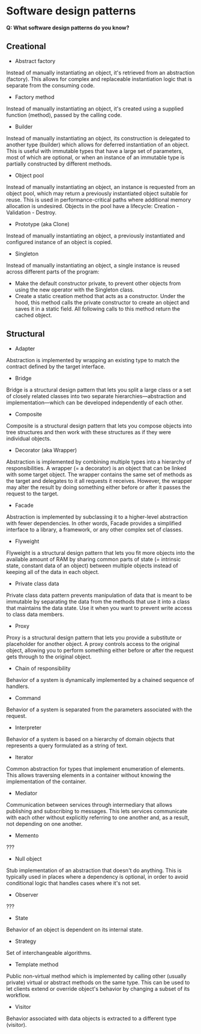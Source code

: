 # Software design patterns

**Q: What software design patterns do you know?**

## Creational

- Abstract factory

Instead of manually instantiating an object, it's retrieved from an abstraction (factory). This allows for complex and replaceable instantiation logic that is separate from the consuming code.

- Factory method

Instead of manually instantiating an object, it's created using a supplied function (method), passed by the calling code.

- Builder

Instead of manually instantiating an object, its construction is delegated to another type (builder) which allows for deferred instantiation of an object. This is useful with immutable types that have a large set of parameters, most of which are optional, or when an instance of an immutable type is partially constructed by different methods.

- Object pool

Instead of manually instantiating an object, an instance is requested from an object pool, which may return a previously instantiated object suitable for reuse. This is used in performance-critical paths where additional memory allocation is undesired. Objects in the pool have a lifecycle: Creation - Validation - Destroy.

- Prototype (aka Clone)

Instead of manually instantiating an object, a previously instantiated and configured instance of an object is copied.

- Singleton

Instead of manually instantiating an object, a single instance is reused across different parts of the program:
 - Make the default constructor private, to prevent other objects from using the new operator with the Singleton class.
 - Create a static creation method that acts as a constructor. Under the hood, this method calls the private constructor to create an object and saves it in a static field. All following calls to this method return the cached object.

## Structural

- Adapter

Abstraction is implemented by wrapping an existing type to match the contract defined by the target interface.

- Bridge

Bridge is a structural design pattern that lets you split a large class or a set of closely related classes into two separate hierarchies—abstraction and implementation—which can be developed independently of each other.

- Composite

Composite is a structural design pattern that lets you compose objects into tree structures and then work with these structures as if they were individual objects.

- Decorator (aka Wrapper)

Abstraction is implemented by combining multiple types into a hierarchy of responsibilities. A wrapper (= a decorator) is an object that can be linked with some target object. The wrapper contains the same set of methods as the target and delegates to it all requests it receives. However, the wrapper may alter the result by doing something either before or after it passes the request to the target.

- Facade

Abstraction is implemented by subclassing it to a higher-level abstraction with fewer dependencies. In other words, Facade provides a simplified interface to a library, a framework, or any other complex set of classes.

- Flyweight

Flyweight is a structural design pattern that lets you fit more objects into the available amount of RAM by sharing common parts of state (= intrinsic state, constant data of an object) between multiple objects instead of keeping all of the data in each object.

- Private class data

Private class data pattern prevents manipulation of data that is meant to be immutable by separating the data from the methods that use it into a class that maintains the data state. Use it when you want to prevent write access to class data members.

- Proxy

Proxy is a structural design pattern that lets you provide a substitute or placeholder for another object. A proxy controls access to the original object, allowing you to perform something either before or after the request gets through to the original object.

- Chain of responsibility

Behavior of a system is dynamically implemented by a chained sequence of handlers.

- Command

Behavior of a system is separated from the parameters associated with the request.

- Interpreter

Behavior of a system is based on a hierarchy of domain objects that represents a query formulated as a string of text.

- Iterator

Common abstraction for types that implement enumeration of elements. This allows traversing elements in a container without knowing the implementation of the container.

- Mediator

Communication between services through intermediary that allows publishing and subscribing to messages. This lets services communicate with each other without explicitly referring to one another and, as a result, not depending on one another.

- Memento

???

- Null object

Stub implementation of an abstraction that doesn't do anything. This is typically used in places where a dependency is optional, in order to avoid conditional logic that handles cases where it's not set.

- Observer

???

- State

Behavior of an object is dependent on its internal state.

- Strategy

Set of interchangeable algorithms.

- Template method

Public non-virtual method which is implemented by calling other (usually private) virtual or abstract methods on the same type. This can be used to let clients extend or override object's behavior by changing a subset of its workflow.

- Visitor

Behavior associated with data objects is extracted to a different type (visitor).
